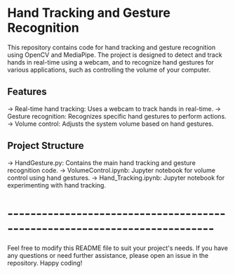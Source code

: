 # Hand Tracking and Gesture Recognition
This repository contains code for hand tracking and gesture recognition using OpenCV and MediaPipe. The project is designed to detect and track hands in real-time using a webcam, and to recognize hand gestures for various applications, such as controlling the volume of your computer.

## Features
-> Real-time hand tracking: Uses a webcam to track hands in real-time.
-> Gesture recognition: Recognizes specific hand gestures to perform actions.
-> Volume control: Adjusts the system volume based on hand gestures.

## Project Structure
-> HandGesture.py: Contains the main hand tracking and gesture recognition code.
-> VolumeControl.ipynb: Jupyter notebook for volume control using hand gestures.
-> Hand_Tracking.ipynb: Jupyter notebook for experimenting with hand tracking.

# --------------------------------------------------------------------------
Feel free to modify this README file to suit your project's needs. If you have any questions or need further assistance, please open an issue in the repository. Happy coding!
